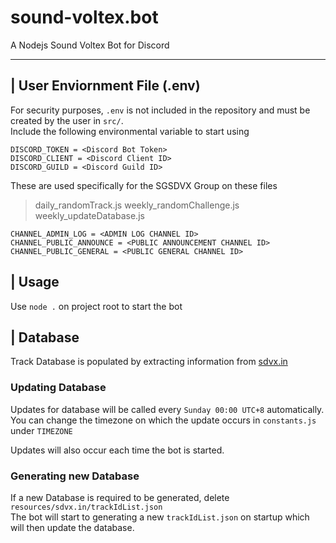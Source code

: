 # sound-voltex.bot
A Nodejs Sound Voltex Bot for Discord

---

## | User Enviornment File (.env)

For security purposes, ```.env``` is not included in the repository and must be created by the user in ```src/```.  
Include the following environmental variable to start using
```
DISCORD_TOKEN = <Discord Bot Token>
DISCORD_CLIENT = <Discord Client ID>
DISCORD_GUILD = <Discord Guild ID>
```

These are used specifically for the SGSDVX Group on these files
> daily_randomTrack.js
> weekly_randomChallenge.js
> weekly_updateDatabase.js
```
CHANNEL_ADMIN_LOG = <ADMIN LOG CHANNEL ID>
CHANNEL_PUBLIC_ANNOUNCE = <PUBLIC ANNOUNCEMENT CHANNEL ID>
CHANNEL_PUBLIC_GENERAL = <PUBLIC GENERAL CHANNEL ID>
```

## | Usage

Use ```node .``` on project root to start the bot  
 
## | Database

Track Database is populated by extracting information from [sdvx.in](https://sdvx.in/) 

### Updating Database

Updates for database will be called every ```Sunday 00:00 UTC+8``` automatically.  
You can change the timezone on which the update occurs in ```constants.js``` under ```TIMEZONE```

Updates will also occur each time the bot is started.  

### Generating new Database

If a new Database is required to be generated, delete ```resources/sdvx.in/trackIdList.json```   
The bot will start to generating a new ```trackIdList.json``` on startup which will then update the database.
